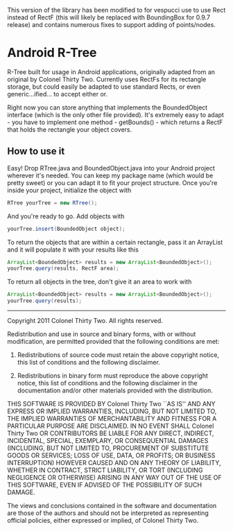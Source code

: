 

This version of the library has been modified to for vespucci use to use Rect instead of RectF (this will likely be replaced with BoundingBox for 0.9.7 release) and contains numerous fixes to support adding of points/nodes.

# Android R-Tree #

R-Tree built for usage in Android applications, originally adapted from an original by
Colonel Thirty Two. Currently uses RectFs for its rectangle storage, but could easily be
adapted to use standard Rects, or even generic...ified... to accept either or.

Right now you can store anything that implements the BoundedObject interface (which is
the only other file provided). It's extremely easy to adapt - you have to implement one
method - getBounds() - which returns a RectF that holds the rectangle your object covers.

## How to use it ##

Easy! Drop RTree.java and BoundedObject.java into your Android project wherever it's needed.
You can keep my package name (which would be pretty sweet) or you can adapt it to fit your
project structure. Once you're inside your project, initialize the object with

```java
RTree yourTree = new RTree();
```

And you're ready to go. Add objects with

```java
yourTree.insert(BoundedObject object);
```

To return the objects that are within a certain rectangle, pass it an ArrayList and it will
populate it with your results like this

```java
ArrayList<BoundedObject> results = new ArrayList<BoundedObject>();
yourTree.query(results, RectF area);
```

To return all objects in the tree, don't give it an area to work with

```java
ArrayList<BoundedObject> results = new ArrayList<BoundedObject>();
yourTree.query(results);
```

-------------------------------------------------------------------------------------------

Copyright 2011 Colonel Thirty Two. All rights reserved.

Redistribution and use in source and binary forms, with or without modification, are
permitted provided that the following conditions are met:

   1. Redistributions of source code must retain the above copyright notice, this list of
      conditions and the following disclaimer.

   2. Redistributions in binary form must reproduce the above copyright notice, this list
      of conditions and the following disclaimer in the documentation and/or other materials
      provided with the distribution.

THIS SOFTWARE IS PROVIDED BY Colonel Thirty Two ``AS IS'' AND ANY EXPRESS OR IMPLIED
WARRANTIES, INCLUDING, BUT NOT LIMITED TO, THE IMPLIED WARRANTIES OF MERCHANTABILITY AND
FITNESS FOR A PARTICULAR PURPOSE ARE DISCLAIMED. IN NO EVENT SHALL Colonel Thirty Two OR
CONTRIBUTORS BE LIABLE FOR ANY DIRECT, INDIRECT, INCIDENTAL, SPECIAL, EXEMPLARY, OR
CONSEQUENTIAL DAMAGES (INCLUDING, BUT NOT LIMITED TO, PROCUREMENT OF SUBSTITUTE GOODS OR
SERVICES; LOSS OF USE, DATA, OR PROFITS; OR BUSINESS INTERRUPTION) HOWEVER CAUSED AND ON
ANY THEORY OF LIABILITY, WHETHER IN CONTRACT, STRICT LIABILITY, OR TORT (INCLUDING
NEGLIGENCE OR OTHERWISE) ARISING IN ANY WAY OUT OF THE USE OF THIS SOFTWARE, EVEN IF
ADVISED OF THE POSSIBILITY OF SUCH DAMAGE.

The views and conclusions contained in the software and documentation are those of the
authors and should not be interpreted as representing official policies, either expressed
or implied, of Colonel Thirty Two.
